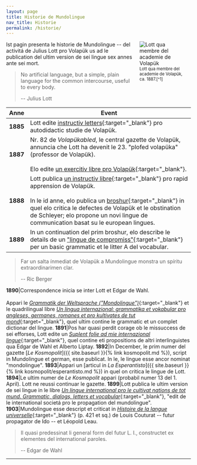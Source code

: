 ```yaml
---
layout: page
title: Historie de Mundolingue
nav_title: Historie
permalink: /historie/
---
```


<figure style="margin:0px 20px 20px 20px; float:right; width:120px;">
    <img src="{{ site.baseurl }}{% link img/lott_vp_1887.png %}" alt="Lott qua membre del academie de Volapük">
    <figcaption style="font-size:0.8em;"><span markdown="1">Lott qua membre del academie de Volapük, ca. 1887.[^1]</span></figcaption>
</figure>

Ist pagin presenta le historie de Mundolingue -- del activitá de Julius Lott pro Volapük us ad le publication del ultim version de sei lingue sex annes ante sei mort.

> No artificial language, but a simple, plain language for the common intercourse, useful to every body.
>
> -- Julius Lott

Anne|Event
---|---
**1885**|Lott edite [instructiv letters](https://digital.onb.ac.at/RepViewer/viewer.faces?doc=DTL_7137123&order=1&view=SINGLE){:target="_blank"} pro autodidactic studie de Volapük.
**1887**|Nr. 82 de *Volapükabled*, le central gazette de Volapük, annuncia che Lott ha devenit le 23. "plofed volapüka" (professor de Volapük).<br><br>Elo edite [un exercitiv libre pro Volapük](https://digital.onb.ac.at/RepViewer/viewer.faces?doc=DTL_6983164&order=1&view=SINGLE){:target="_blank"}.
**1888**|Lott publica [un instructiv libre](https://digital.onb.ac.at/RepViewer/viewer.faces?doc=DTL_6982757&order=1&view=SINGLE){:target="_blank"} pro rapid apprension de Volapük.<br><br>In le id anne, elo publica un [broshur](https://digital.onb.ac.at/RepViewer/viewer.faces?doc=DTL_6974482&order=1&view=SINGLE){:target="_blank"} in quel elo critica le defectes de Volapük et le obstination de Schleyer; elo propone un novi lingue de communication basat su le european lingues.
**1889**|In un continuation del prim broshur, elo describe le details de un ["lingue de compromiss"](https://digital.onb.ac.at/RepViewer/viewer.faces?doc=DTL_2934258&order=1&view=SINGLE){:target="_blank"} per un basic grammatic et le litter A del vocabular.

> Far un salta ínmediat de Volapük a Mundolingue monstra un spíritu extraordinarimen clar.
>
> -- Ric Berger

**1890**|Correspondence inicia se inter Lott et Edgar de Wahl.<br><br>Appari le [*Grammatik der Weltsprache ("Mondolingue")*](https://digital.onb.ac.at/RepViewer/viewer.faces?doc=DTL_3070380&order=1&view=SINGLE){:target="_blank"} et le quadrilingual libre [*Un lingua internazional: grammatika et vokabular pro angleses, germanes, romanes et pro kultivates de tut mond*](https://digital.onb.ac.at/RepViewer/viewer.faces?doc=DTL_3072009&order=1&view=SINGLE){:target="_blank"}, quel ultim contine le grammatic et un complet dictionar del lingue.
**1891**|Pos har quasi perdit corage ob le missuccess de sei efforses, Lott edite un [*Suplent folie ad mie internazional lingue*](https://digital.onb.ac.at/RepViewer/viewer.faces?doc=DTL_6981300&order=1&view=SINGLE){:target="_blank"}, quel contine eti propositions de altri interlinguistes qua Edgar de Wahl et Alberto Liptay.
**1892**|In December, le prim numer del gazette [*Le Kosmopolit*]({{ site.baseurl }}{% link kosmopolit.md %}), script in Mundolingue et german, esse publicat. In le, le lingue esse ancor nominat "mondolingue".
**1893**|Appari un [articul in *La Esperantisto*]({{ site.baseurl }}{% link kosmopolit/esperantisto.md %}) in quel on critica le lingue de Lott.
**1894**|Le ultim numer de *Le Kosmopolit* appari (probabil numer 13 del 1. April). Lott ne reussi continuar le gazette.
**1899**|Lott publica le ultim version de sei lingue in le libre [*Un lingue international pro le cultivat nations de tot mund. Grammatic, dialogs, letters et vocabular*](https://digital.onb.ac.at/RepViewer/viewer.faces?doc=DTL_3408523&order=1&view=SINGLE){:target="_blank"}, "edit de le international societá pro le propagation del mundolingue".
**1903**|Mundolingue esse descript et criticat in [*Histoire de la langue universelle*](https://digital.onb.ac.at/RepViewer/viewer.faces?doc=DTL_2912337){:target="_blank"} (p. 421 et sq.) de Louis Couturat -- futur propagator de Ido -- et Léopold Leau.

> Il quasi predessinat li general form del futur L. I., constructet ex elementes del international paroles.
>
> -- Edgar de Wahl

---

[^1]: Font: "Mitglieder der Volapük-Akademie, um 1887", [Österreichische Nationalbibliothek](http://data.onb.ac.at/rec/baa9713426){:target="_blank"}
